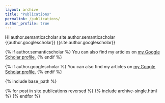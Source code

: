 ```yaml
---
layout: archive
title: "Publications"
permalink: /publications/
author_profile: true
---
```


HI
author.semanticscholar
site.author.semanticscholar
{{author.googlescholar}}
{{site.author.googlescholar}}

{% if author.semanticscholar %}
  You can also find my articles on <u><a href="{{author.googlescholar}}">my Google Scholar profile</a>.</u>
{% endif %}

{% if author.googlescholar %}
  You can also find my articles on <u><a href="{{author.googlescholar}}">my Google Scholar profile</a>.</u>
{% endif %}

{% include base_path %}

{% for post in site.publications reversed %}
  {% include archive-single.html %}
{% endfor %}
